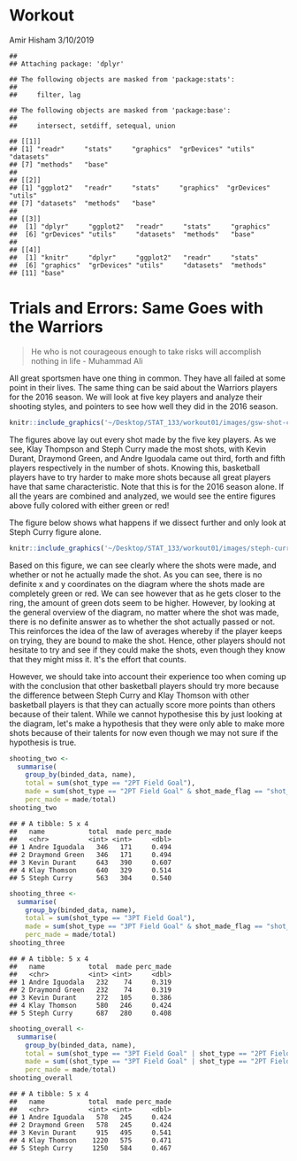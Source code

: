 Workout
================
Amir Hisham
3/10/2019

    ## 
    ## Attaching package: 'dplyr'

    ## The following objects are masked from 'package:stats':
    ## 
    ##     filter, lag

    ## The following objects are masked from 'package:base':
    ## 
    ##     intersect, setdiff, setequal, union

    ## [[1]]
    ## [1] "readr"     "stats"     "graphics"  "grDevices" "utils"     "datasets" 
    ## [7] "methods"   "base"     
    ## 
    ## [[2]]
    ## [1] "ggplot2"   "readr"     "stats"     "graphics"  "grDevices" "utils"    
    ## [7] "datasets"  "methods"   "base"     
    ## 
    ## [[3]]
    ##  [1] "dplyr"     "ggplot2"   "readr"     "stats"     "graphics" 
    ##  [6] "grDevices" "utils"     "datasets"  "methods"   "base"     
    ## 
    ## [[4]]
    ##  [1] "knitr"     "dplyr"     "ggplot2"   "readr"     "stats"    
    ##  [6] "graphics"  "grDevices" "utils"     "datasets"  "methods"  
    ## [11] "base"

Trials and Errors: Same Goes with the Warriors
==============================================

> He who is not courageous enough to take risks will accomplish nothing in life - Muhammad Ali

All great sportsmen have one thing in common. They have all failed at some point in their lives. The same thing can be said about the Warriors players for the 2016 season. We will look at five key players and analyze their shooting styles, and pointers to see how well they did in the 2016 season.

``` r
knitr::include_graphics('~/Desktop/STAT_133/workout01/images/gsw-shot-charts.pdf')
```

The figures above lay out every shot made by the five key players. As we see, Klay Thompson and Steph Curry made the most shots, with Kevin Durant, Draymond Green, and Andre Iguodala came out third, forth and fifth players respectively in the number of shots. Knowing this, basketball players have to try harder to make more shots because all great players have that same characteristic. Note that this is for the 2016 season alone. If all the years are combined and analyzed, we would see the entire figures above fully colored with either green or red!

The figure below shows what happens if we dissect further and only look at Steph Curry figure alone.

``` r
knitr::include_graphics('~/Desktop/STAT_133/workout01/images/steph-curry-shot-chart.pdf')
```

Based on this figure, we can see clearly where the shots were made, and whether or not he actually made the shot. As you can see, there is no definite x and y coordinates on the diagram where the shots made are completely green or red. We can see however that as he gets closer to the ring, the amount of green dots seem to be higher. However, by looking at the general overview of the diagram, no matter where the shot was made, there is no definite answer as to whether the shot actually passed or not. This reinforces the idea of the law of averages whereby if the player keeps on trying, they are bound to make the shot. Hence, other players should not hesitate to try and see if they could make the shots, even though they know that they might miss it. It's the effort that counts.

However, we should take into account their experience too when coming up with the conclusion that other basketball players should try more because the difference between Steph Curry and Klay Thomson with other basketball players is that they can actually score more points than others because of their talent. While we cannot hypothesise this by just looking at the diagram, let's make a hypothesis that they were only able to make more shots because of their talents for now even though we may not sure if the hypothesis is true.

``` r
shooting_two <-
  summarise(
    group_by(binded_data, name),
    total = sum(shot_type == "2PT Field Goal"),
    made = sum(shot_type == "2PT Field Goal" & shot_made_flag == "shot_yes"),
    perc_made = made/total)
shooting_two
```

    ## # A tibble: 5 x 4
    ##   name           total  made perc_made
    ##   <chr>          <int> <int>     <dbl>
    ## 1 Andre Iguodala   346   171     0.494
    ## 2 Draymond Green   346   171     0.494
    ## 3 Kevin Durant     643   390     0.607
    ## 4 Klay Thomson     640   329     0.514
    ## 5 Steph Curry      563   304     0.540

``` r
shooting_three <-
  summarise(
    group_by(binded_data, name),
    total = sum(shot_type == "3PT Field Goal"),
    made = sum(shot_type == "3PT Field Goal" & shot_made_flag == "shot_yes"),
    perc_made = made/total)
shooting_three
```

    ## # A tibble: 5 x 4
    ##   name           total  made perc_made
    ##   <chr>          <int> <int>     <dbl>
    ## 1 Andre Iguodala   232    74     0.319
    ## 2 Draymond Green   232    74     0.319
    ## 3 Kevin Durant     272   105     0.386
    ## 4 Klay Thomson     580   246     0.424
    ## 5 Steph Curry      687   280     0.408

``` r
shooting_overall <-
  summarise(
    group_by(binded_data, name),
    total = sum(shot_type == "3PT Field Goal" | shot_type == "2PT Field Goal"),
    made = sum((shot_type == "3PT Field Goal" | shot_type == "2PT Field Goal") & shot_made_flag == "shot_yes"),
    perc_made = made/total)
shooting_overall
```

    ## # A tibble: 5 x 4
    ##   name           total  made perc_made
    ##   <chr>          <int> <int>     <dbl>
    ## 1 Andre Iguodala   578   245     0.424
    ## 2 Draymond Green   578   245     0.424
    ## 3 Kevin Durant     915   495     0.541
    ## 4 Klay Thomson    1220   575     0.471
    ## 5 Steph Curry     1250   584     0.467
